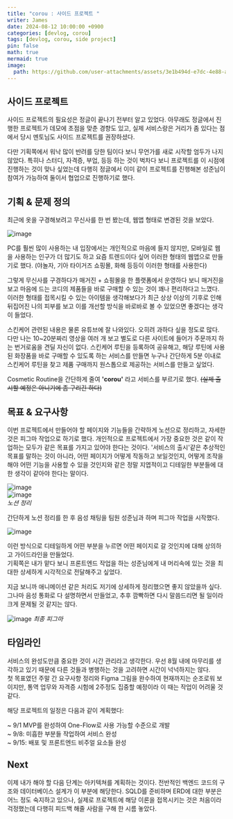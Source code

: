 ```yaml
---
title: "corou : 사이드 프로젝트 "
writer: James
date: 2024-08-12 10:00:00 +0900
categories: [devlog, corou]
tags: [devlog, corou, side project]
pin: false
math: true
mermaid: true
image:
  path: https://github.com/user-attachments/assets/3e1b494d-e7dc-4e88-a196-97caa8762fb8
---
```


## 사이드 프로젝트

사이드 프로젝트의 필요성은 정글이 끝나기 전부터 알고 있었다. 아무래도 정글에서 진행한 프로젝트가 데모에 초점을 맞춘 경향도 있고, 실제 서비스랑은 거리가 좀 있다는 점에서 당시 멘토님도 사이드 프로젝트를 권장하셨다.  

다만 기획쪽에서 워낙 많이 반려를 당한 팀이다 보니 무언가를 새로 시작할 엄두가 나지 않았다. 특히나 스터디, 자격증, 부업, 등등 하는 것이 벅차다 보니 프로젝트를 이 시점에 진행하는 것이 맞나 싶었는데 다행히 정글에서 이미 같이 프로젝트를 진행해본 성준님이 참여가 가능하여 둘이서 협업으로 진행하기로 했다.  

## 기획 & 문제 정의

최근에 옷을 구경해보려고 무신사를 한 번 봤는데, 웹앱 형태로 변경된 것을 보았다.  

![image](https://github.com/user-attachments/assets/669e5abc-4cda-44e8-b7ef-1755d84052ea)  

PC를 훨씬 많이 사용하는 내 입장에서는 개인적으로 마음에 들지 않지만, 모바일로 웹을 사용하는 인구가 더 많기도 하고 요즘 트렌드이다 싶어 이러한 형태의 웹앱으로 만들기로 했다. (야놀자, 기아 타이거즈 쇼핑몰, 화해 등등이 이러한 형태를 사용한다)  

그렇게 무신사를 구경하다가 매거진 + 쇼핑몰을 한 플랫폼에서 운영하다 보니 매거진을 보고 마음에 드는 코디의 제품들을 바로 구매할 수 있는 것이 꽤나 편리하다고 느꼈다. 이러한 형태를 접목시킬 수 있는 아이템을 생각해보다가 최근 상상 이상의 기후로 인해 뒤집어진 나의 피부를 보고 이를 개선할 방식을 바로바로 볼 수 있었으면 좋겠다는 생각이 들었다.  

스킨케어 관련된 내용은 물론 유튜브에 잘 나와있다. 오히려 과하다 싶을 정도로 많다. 다만 나는 10~20분짜리 영상을 여러 개 보고 별도로 다른 사이트에 들어가 주문까지 하는 번거로움을 견딜 자신이 없다. 스킨케어 루틴을 등록하여 공유해고, 해당 루틴에 사용된 화장품을 바로 구매할 수 있도록 하는 서비스를 만들면 누구나 간단하게 5분 이내로 스킨케어 루틴을 찾고 제품 구매까지 원스톱으로 제공하는 서비스를 만들고 싶었다.   

Cosmetic Routine을 간단하게 줄여 **'corou'** 라고 서비스를 부르기로 했다. ~~(실제 출시할 예정은 아니기에 좀 구리긴 하다)~~

## 목표 & 요구사항  

이번 프로젝트에서 만들어야 할 페이지와 기능들을 간략하게 노션으로 정리하고, 자세한 것은 피그마 작업으로 하기로 했다. 개인적으로 프로젝트에서 가장 중요한 것은 같이 작업하는 모두가 같은 목표를 가지고 있어야 한다는 것이다. '서비스의 출시'같은 추상적인 목표를 말하는 것이 아니라, 어떤 페이지가 어떻게 작동하고 보일것인지, 어떻게 조작을 해야 어떤 기능을 사용할 수 있을 것인지와 같은 정말 지엽적이고 디테일한 부분들에 대한 생각이 같아야 한다는 말이다.  

![image](https://github.com/user-attachments/assets/94c78f96-4511-4d11-a434-2f1d0077a575)  
![image](https://github.com/user-attachments/assets/4d4237b3-28d5-46a4-ac84-2b9d59804faa)  
*노션 정리* 

간단하게 노션 정리를 한 후 음성 채팅을 팀원 성준님과 하며 피그마 작업을 시작했다.  

![image](https://github.com/user-attachments/assets/5f749bd5-bf95-4ab6-820d-996b020c5145)  

이런 방식으로 디테일하게 어떤 부분을 누르면 어떤 페이지로 갈 것인지에 대해 상의하고 가이드라인을 만들었다.  
기획쪽은 내가 맡다 보니 프론트엔드 작업을 하는 성준님에게 내 머리속에 있는 것을 최대한 상세하게 시각적으로 전달해주고 싶었다.  

지금 보니까 애니메이션 같은 처리도 저기에 상세하게 정리했으면 좋지 않았을까 싶다. 그나마 음성 통화로 다 설명하면서 만들었고, 추후 깜빡하면 다시 말씀드리면 될 일이라 크게 문제될 것 같지는 않다.  

![image](https://github.com/user-attachments/assets/3e1b494d-e7dc-4e88-a196-97caa8762fb8)
*최종 피그마*  

## 타임라인  

서비스의 완성도만큼 중요한 것이 시간 관리라고 생각한다. 우선 8월 내에 마무리를 생각하고 있기 때문에 다른 것들과 병행하는 것을 고려하면 시간이 넉넉하지는 않다.  
첫 목표였던 주말 간 요구사항 정리와 Figma 그림을 완수하여 현재까지는 순조로워 보이지만, 통역 업무와 자격증 시험에 2주정도 집중할 예정이라 이 때는 작업이 어려울 것 같다.  

해당 프로젝트의 일정은 다음과 같이 계획했다:  

~ 9/1 MVP를 완성하여 One-Flow로 사용 가능할 수준으로 개발  
~ 9/8: 미흡한 부분들 작업하여 서비스 완성   
~ 9/15: 배포 및 프론트엔드 비주얼 요소들 완성  

## Next

이제 내가 해야 할 다음 단계는 아키텍쳐를 계획하는 것이다. 전반적인 백엔드 코드의 구조와 데이터베이스 설계가 이 부분에 해당한다. SQLD를 준비하며 ERD에 대한 부분은 어느 정도 숙지하고 있으나, 실제로 프로젝트에 해당 이론을 접목시키는 것은 처음이라 걱정했는데 다행히 피드백 해줄 사람을 구해 한 시름 놓았다.  

